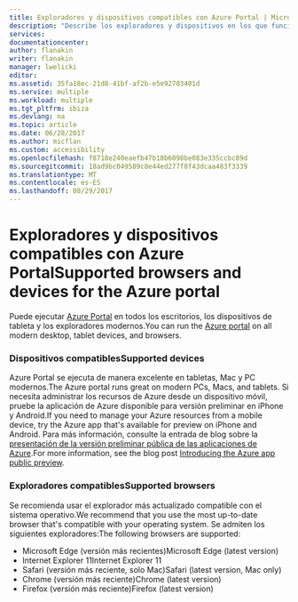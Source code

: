 ```yaml
---
title: Exploradores y dispositivos compatibles con Azure Portal | Microsoft Docs
description: "Describe los exploradores y dispositivos en los que funcionará el Portal de Azure."
services: 
documentationcenter: 
author: flanakin
writer: flanakin
manager: lwelicki
editor: 
ms.assetid: 35fa18ec-21d8-41bf-af2b-e5e92703401d
ms.service: multiple
ms.workload: multiple
ms.tgt_pltfrm: ibiza
ms.devlang: na
ms.topic: article
ms.date: 06/28/2017
ms.author: micflan
ms.custom: accessibility
ms.openlocfilehash: f8718e240eaefb47b18b6098be083e335ccbc89d
ms.sourcegitcommit: 18ad9bc049589c8e44ed277f8f43dcaa483f3339
ms.translationtype: MT
ms.contentlocale: es-ES
ms.lasthandoff: 08/29/2017
---
```

# <a name="supported-browsers-and-devices-for-the-azure-portal"></a><span data-ttu-id="5a4fc-103">Exploradores y dispositivos compatibles con Azure Portal</span><span class="sxs-lookup"><span data-stu-id="5a4fc-103">Supported browsers and devices for the Azure portal</span></span>
<span data-ttu-id="5a4fc-104">Puede ejecutar [Azure Portal](https://portal.azure.com) en todos los escritorios, los dispositivos de tableta y los exploradores modernos.</span><span class="sxs-lookup"><span data-stu-id="5a4fc-104">You can run the [Azure portal](https://portal.azure.com) on all modern desktop, tablet devices, and browsers.</span></span>

### <a name="supported-devices"></a><span data-ttu-id="5a4fc-105">Dispositivos compatibles</span><span class="sxs-lookup"><span data-stu-id="5a4fc-105">Supported devices</span></span>
<span data-ttu-id="5a4fc-106">Azure Portal se ejecuta de manera excelente en tabletas, Mac y PC modernos.</span><span class="sxs-lookup"><span data-stu-id="5a4fc-106">The Azure portal runs great on modern PCs, Macs, and tablets.</span></span> <span data-ttu-id="5a4fc-107">Si necesita administrar los recursos de Azure desde un dispositivo móvil, pruebe la aplicación de Azure disponible para versión preliminar en iPhone y Android.</span><span class="sxs-lookup"><span data-stu-id="5a4fc-107">If you need to manage your Azure resources from a mobile device, try the Azure app that's available for preview on iPhone and Android.</span></span> <span data-ttu-id="5a4fc-108">Para más información, consulte la entrada de blog sobre la [presentación de la versión preliminar pública de las aplicaciones de Azure](https://azure.microsoft.com/blog/azure-app-preview/).</span><span class="sxs-lookup"><span data-stu-id="5a4fc-108">For more information, see the blog post [Introducing the Azure app public preview](https://azure.microsoft.com/blog/azure-app-preview/).</span></span>

### <a name="supported-browsers"></a><span data-ttu-id="5a4fc-109">Exploradores compatibles</span><span class="sxs-lookup"><span data-stu-id="5a4fc-109">Supported browsers</span></span>
<span data-ttu-id="5a4fc-110">Se recomienda usar el explorador más actualizado compatible con el sistema operativo.</span><span class="sxs-lookup"><span data-stu-id="5a4fc-110">We recommend that you use the most up-to-date browser that's compatible with your operating system.</span></span> <span data-ttu-id="5a4fc-111">Se admiten los siguientes exploradores:</span><span class="sxs-lookup"><span data-stu-id="5a4fc-111">The following browsers are supported:</span></span>

* <span data-ttu-id="5a4fc-112">Microsoft Edge (versión más recientes)</span><span class="sxs-lookup"><span data-stu-id="5a4fc-112">Microsoft Edge (latest version)</span></span>
* <span data-ttu-id="5a4fc-113">Internet Explorer 11</span><span class="sxs-lookup"><span data-stu-id="5a4fc-113">Internet Explorer 11</span></span>
* <span data-ttu-id="5a4fc-114">Safari (versión más reciente, solo Mac)</span><span class="sxs-lookup"><span data-stu-id="5a4fc-114">Safari (latest version, Mac only)</span></span>
* <span data-ttu-id="5a4fc-115">Chrome (versión más reciente)</span><span class="sxs-lookup"><span data-stu-id="5a4fc-115">Chrome (latest version)</span></span>
* <span data-ttu-id="5a4fc-116">Firefox (versión más reciente)</span><span class="sxs-lookup"><span data-stu-id="5a4fc-116">Firefox (latest version)</span></span>

